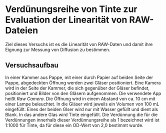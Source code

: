 # Verdünungsreihe von Tinte zur Evaluation der Linearität von RAW-Dateien

Ziel dieses Versuchs ist es die Linearität von RAW-Daten und damit ihre Eignung zur Messung von Diffusion zu bestimmen. 

## Versuchsaufbau

In einer Kammer aus Pappe, mit einer durch Papier auf beiden Seite der Pappe, abgedeckten Öffnung werden zwei Gläser positioniert. Eine Kamera wird in der Seite der Kammer, die sich gegenüber der Gläser befindet, positioniert und Bilder von den Gläsern aufgenommen. Die verwendete App heißt *Raw Camera*. Die Öffnung wird in einem Abstand von ca. 10 cm mit einer Lampe beleuchtet. In die Gläser wird jeweils ein Volumen von 100 mL eingefüllt. Eines der beiden Glser wird nur mit Wasser gefüllt und dient als Blank. In das andere Glas wird Tinte eingefüllt. Die Verdünnung die für die Verdünnungen innerhalb dieser Verdünnungsreihe als 1 bezeichnet wird ist 1:1000 für Tinte, da für diese ein OD-Wert von 2,0 bestimmt wurde.  
